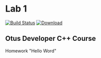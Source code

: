 # Lab 1
[![Build Status](https://travis-ci.com/John-Jasper-Doe/Lab1.svg?branch=master)](https://travis-ci.com/John-Jasper-Doe/Lab1)
[ ![Download](https://api.bintray.com/packages/john-jasper-doe/otus-cpp/homeworks/images/download.svg?version=helloword) ](https://bintray.com/john-jasper-doe/otus-cpp/homeworks/helloword/link)

## Otus Developer C++ Course

Homework "Hello Word"
